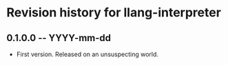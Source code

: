 # Revision history for llang-interpreter

## 0.1.0.0 -- YYYY-mm-dd

* First version. Released on an unsuspecting world.
